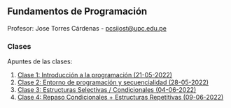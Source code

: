 ## Fundamentos de Programación

Profesor: Jose Torres Cárdenas - pcsijost@upc.edu.pe

### Clases

Apuntes de las clases:

1. [Clase 1: Introducción a la programación (21-05-2022)](/Clases/21052022.md)
1. [Clase 2: Entorno de programación y secuencialidad (28-05-2022)](/Clases/28052022.md)
1. [Clase 3: Estructuras Selectivas / Condicionales (04-06-2022)](/Clases/04062022.md)
1. [Clase 4: Repaso Condicionales + Estructuras Repetitivas (09-06-2022)](/Clases/09062022.md)

